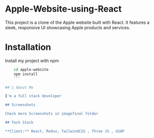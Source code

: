 # Apple-Website-using-React
This project is a clone of the Apple website built with React. It features a sleek, responsive UI showcasing Apple products and services.


# Installation
Install my project with npm 

``` bash 
    cd apple-website 
    npm install
    ```

## 🚀 About Me

I'm a full stack developer

## Screenshots

Check more Screenshots in imagefinal folder

## Tech Stack

**Client:** React, Redux, TailwindCSS , Three JS , GSAP
